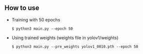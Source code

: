 ## How to use
- Training with 50 epochs
    ~~~
    $ python3 main.py --epoch 50
    ~~~

- Using trained weights (weights file in yolov1/weights)
    ~~~
    $ python3 main.py --pre_weights yolov1_0010.pth --epoch 50
    ~~~